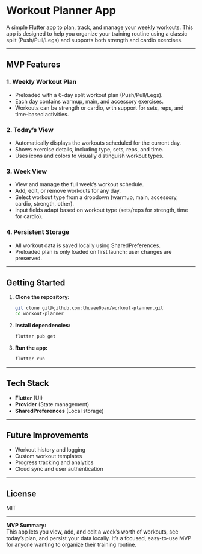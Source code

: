 # Workout Planner App

A simple Flutter app to plan, track, and manage your weekly workouts. This app is designed to help you organize your training routine using a classic split (Push/Pull/Legs) and supports both strength and cardio exercises.

---

## MVP Features

### 1. **Weekly Workout Plan**
- Preloaded with a 6-day split workout plan (Push/Pull/Legs).
- Each day contains warmup, main, and accessory exercises.
- Workouts can be strength or cardio, with support for sets, reps, and time-based activities.

### 2. **Today’s View**
- Automatically displays the workouts scheduled for the current day.
- Shows exercise details, including type, sets, reps, and time.
- Uses icons and colors to visually distinguish workout types.

### 3. **Week View**
- View and manage the full week’s workout schedule.
- Add, edit, or remove workouts for any day.
- Select workout type from a dropdown (warmup, main, accessory, cardio, strength, other).
- Input fields adapt based on workout type (sets/reps for strength, time for cardio).

### 4. **Persistent Storage**
- All workout data is saved locally using SharedPreferences.
- Preloaded plan is only loaded on first launch; user changes are preserved.

---

## Getting Started

1. **Clone the repository:**
   ```sh
   git clone git@github.com:thuvee0pan/workout-planner.git
   cd workout-planner
   ```

2. **Install dependencies:**
   ```sh
   flutter pub get
   ```

3. **Run the app:**
   ```sh
   flutter run
   ```

---

## Tech Stack

- **Flutter** (UI)
- **Provider** (State management)
- **SharedPreferences** (Local storage)

---

## Future Improvements

- Workout history and logging
- Custom workout templates
- Progress tracking and analytics
- Cloud sync and user authentication

---

## License

MIT

---

**MVP Summary:**  
This app lets you view, add, and edit a week’s worth of workouts, see today’s plan, and persist your data locally. It’s a focused, easy-to-use MVP for anyone wanting to organize their training routine.
